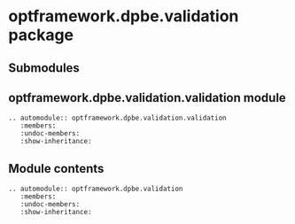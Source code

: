 # optframework.dpbe.validation package

## Submodules

## optframework.dpbe.validation.validation module

```{eval-rst}
.. automodule:: optframework.dpbe.validation.validation
   :members:
   :undoc-members:
   :show-inheritance:
```

## Module contents

```{eval-rst}
.. automodule:: optframework.dpbe.validation
   :members:
   :undoc-members:
   :show-inheritance:
```
